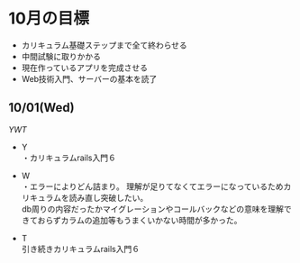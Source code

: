 # 10月の目標
* カリキュラム基礎ステップまで全て終わらせる   
* 中間試験に取りかかる
* 現在作っているアプリを完成させる   
* Web技術入門、サーバーの基本を読了   

## 10/01(Wed)
*YWT*   
   
* Y   
・カリキュラムrails入門６   

* W   
・エラーによりどん詰まり。
理解が足りてなくてエラーになっているためカリキュラムを読み直し突破したい。   
db周りの内容だったかマイグレーションやコールバックなどの意味を理解できておらずカラムの追加等もうまくいかない時間が多かった。   

* T   
引き続きカリキュラムrails入門６